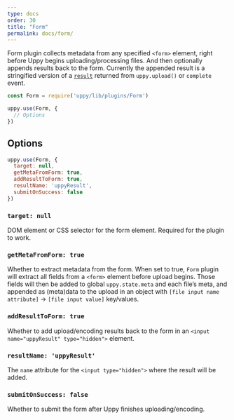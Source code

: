```yaml
---
type: docs
order: 30
title: "Form"
permalink: docs/form/
---
```


Form plugin collects metadata from any specified `<form>` element, right before Uppy begins uploading/processing files. And then optionally appends results back to the form. Currently the appended result is a stringified version of a [`result`](docs/uppy/#uppy-upload) returned from `uppy.upload()` or `complete` event.

```js
const Form = require('uppy/lib/plugins/Form')

uppy.use(Form, {
  // Options
})
```

## Options

```js
uppy.use(Form, {
  target: null,
  getMetaFromForm: true,
  addResultToForm: true,
  resultName: 'uppyResult',
  submitOnSuccess: false
})
```

### `target: null`

DOM element or CSS selector for the form element. Required for the plugin to work.

### `getMetaFromForm: true`

Whether to extract metadata from the form. When set to true, `Form` plugin will extract all fields from a `<form>` element before upload begins. Those fields will then be added to global `uppy.state.meta` and each file’s meta, and appended as (meta)data to the upload in an object with `[file input name attribute]` -> `[file input value]` key/values.

### `addResultToForm: true`

Whether to add upload/encoding results back to the form in an `<input name="uppyResult" type="hidden">` element.

### `resultName: 'uppyResult'`

The `name` attribute for the `<input type="hidden">` where the result will be added.

### `submitOnSuccess: false`

Whether to submit the form after Uppy finishes uploading/encoding.
